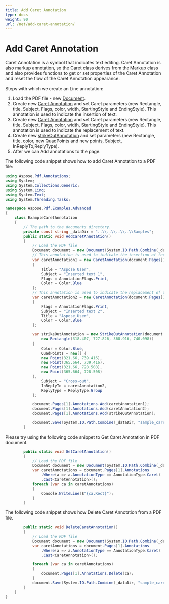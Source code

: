 ```yaml
---
title: Add Caret Annotation
type: docs
weight: 90
url: /net/add-caret-annotation/
---
```

# Add Caret Annotation

Caret Annotation is a symbol that indicates text editing. Caret Annotation is also markup annotation, so the Caret class derives from the Markup class and also provides functions to get or set properties of the Caret Annotation and reset the flow of the Caret Annotation appearance.

Steps with which we create an Line annotation:
1. Load the PDF file - new [Document](https://apireference.aspose.com/pdf/net/aspose.pdf/document).
1. Create new [Caret Annotation](https://apireference.aspose.com/pdf/net/aspose.pdf.annotations/caretannotation) and set Caret parameters (new Rectangle, title, Subject, Flags, color, width, StartingStyle and EndingStyle). This annotation is used to indicate the insertion of text.
1. Create new [Caret Annotation](https://apireference.aspose.com/pdf/net/aspose.pdf.annotations/caretannotation) and set Caret parameters (new Rectangle, title, Subject, Flags, color, width, StartingStyle and EndingStyle). This annotation is used to indicate the replacement of text.
1.  Create new [strikeOutAnnotation](https://apireference.aspose.com/pdf/net/aspose.pdf.annotations/strikeoutannotation) and set parameters (new Rectangle, title, color, new QuadPoints and new points, Subject, InReplyTo,ReplyType).
1. After we can Add annotations to the page.

The following code snippet shows how to add Caret Annotation to a PDF file:

```csharp
using Aspose.Pdf.Annotations;
using System;
using System.Collections.Generic;
using System.Linq;
using System.Text;
using System.Threading.Tasks;

namespace Aspose.Pdf.Examples.Advanced
{
    class ExampleCaretAnnotation
    {
        // The path to the documents directory.
        private const string _dataDir = "..\\..\\..\\..\\Samples";     
        public static void AddCaretAnnotation()
        {
            // Load the PDF file
            Document document = new Document(System.IO.Path.Combine(_dataDir, "sample.pdf"));
            // This annotation is used to indicate the insertion of text
            var caretAnnotation1 = new CaretAnnotation(document.Pages[1], new Rectangle(299.988, 713.664, 308.708, 720.769))
            {
                Title = "Aspose User",
                Subject = "Inserted text 1",
                Flags = AnnotationFlags.Print,
                Color = Color.Blue
            };
            // This annotation is used to indicate the replacement of text
            var caretAnnotation2 = new CaretAnnotation(document.Pages[1], new Rectangle(361.246, 727.908, 370.081, 735.107))
            {
                Flags = AnnotationFlags.Print,
                Subject = "Inserted text 2",
                Title = "Aspose User",
                Color = Color.Blue
            };

            var strikeOutAnnotation = new StrikeOutAnnotation(document.Pages[1],
                new Rectangle(318.407, 727.826, 368.916, 740.098))
            {
                Color = Color.Blue,
                QuadPoints = new[] {
                new Point(321.66, 739.416),
                new Point(365.664, 739.416),
                new Point(321.66, 728.508),
                new Point(365.664, 728.508)
            },
                Subject = "Cross-out",
                InReplyTo = caretAnnotation2,
                ReplyType = ReplyType.Group                
            };

            document.Pages[1].Annotations.Add(caretAnnotation1);
            document.Pages[1].Annotations.Add(caretAnnotation2);
            document.Pages[1].Annotations.Add(strikeOutAnnotation);

            document.Save(System.IO.Path.Combine(_dataDir, "sample_caret.pdf"));
        }
```
Please try using the following code snippet to Get Caret  Annotation in PDF document.
        
```csharp        
        public static void GetCaretAnnotation()
        {
            // Load the PDF file
            Document document = new Document(System.IO.Path.Combine(_dataDir, "sample_caret.pdf"));
            var caretAnnotations = document.Pages[1].Annotations
                .Where(a => a.AnnotationType == AnnotationType.Caret)
                .Cast<CaretAnnotation>();
            foreach (var ca in caretAnnotations)
            {
                Console.WriteLine($"{ca.Rect}");
            }
        }
```
The following code snippet shows how Delete Caret Annotation from a PDF file.
```csharp
        public static void DeleteCaretAnnotation()
        {
            // Load the PDF file
            Document document = new Document(System.IO.Path.Combine(_dataDir, "sample_caret.pdf"));
            var caretAnnotations = document.Pages[1].Annotations
                .Where(a => a.AnnotationType == AnnotationType.Caret)
                .Cast<CaretAnnotation>();

            foreach (var ca in caretAnnotations)            
            {                                
                document.Pages[1].Annotations.Delete(ca);
            }
            document.Save(System.IO.Path.Combine(_dataDir, "sample_caret_del.pdf"));
        }
    }
}

```
